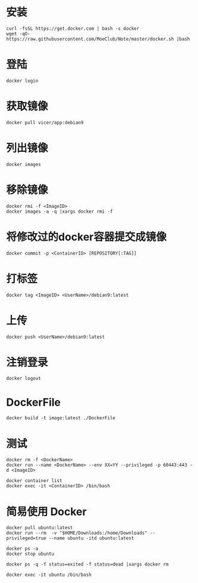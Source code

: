 # 安装
```
curl -fsSL https://get.docker.com | bash -s docker
wget -qO- https://raw.githubusercontent.com/MoeClub/Note/master/docker.sh |bash
```
# 登陆
```
docker login
```
# 获取镜像
```
docker pull vicer/app:debian9
```
# 列出镜像
```
docker images
```
# 移除镜像
```
docker rmi -f <ImageID>
docker images -a -q |xargs docker rmi -f
```
# 将修改过的docker容器提交成镜像
```
docker commit -p <ContainerID> [REPOSITORY[:TAG]]

```
# 打标签
```
docker tag <ImageID> <UserName>/debian9:latest
```
# 上传
```
docker push <UserName>/debian9:latest
```
# 注销登录
```
docker logout
```
# DockerFile
```
docker build -t image:latest ./DockerFile
```
# 测试
```
docker rm -f <DockerName>
docker run --name <DockerName> --env XX=YY --privileged -p 60443:443 -d <ImageID>

docker container list
docker exec -it <ContainerID> /bin/bash

```

# 简易使用 Docker
```
docker pull ubuntu:latest
docker run --rm  -v "$HOME/Downloads:/home/Downloads" --privileged=true --name ubuntu -itd ubuntu:latest

docker ps -a
docker stop ubuntu

docker ps -q -f status=exited -f status=dead |xargs docker rm 

docker exec -it ubuntu /bin/bash


```

